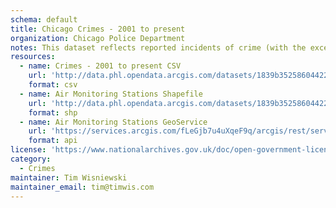 ```yaml
---
schema: default
title: Chicago Crimes - 2001 to present
organization: Chicago Police Department
notes: This dataset reflects reported incidents of crime (with the exception of murders where data exists for each victim) that occurred in the City of Chicago from 2001 to present, minus the most recent seven days.
resources:
  - name: Crimes - 2001 to present CSV
    url: 'http://data.phl.opendata.arcgis.com/datasets/1839b35258604422b0b520cbb668df0d_0.csv'
    format: csv
  - name: Air Monitoring Stations Shapefile
    url: 'http://data.phl.opendata.arcgis.com/datasets/1839b35258604422b0b520cbb668df0d_0.zip'
    format: shp
  - name: Air Monitoring Stations GeoService
    url: 'https://services.arcgis.com/fLeGjb7u4uXqeF9q/arcgis/rest/services/Air_Monitoring_Stations/FeatureServer/0/query'
    format: api
license: 'https://www.nationalarchives.gov.uk/doc/open-government-licence/version/3/'
category:
  - Crimes
maintainer: Tim Wisniewski
maintainer_email: tim@timwis.com
---
```

